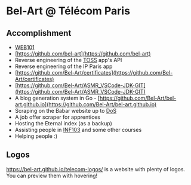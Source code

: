 # Bel-Art @ Télécom Paris

## Accomplishment

- [WEB101](https://github.com/bel-art/WEB101)
- [https://github.com/bel-art](https://github.com/bel-art)
- Reverse engineering of the [TOSS](https://www.cs-sports.fr/toss/) app's API
- Reverse engineering of the IP Paris app
- [https://github.com/Bel-Art/certificates](https://github.com/Bel-Art/certificates)
- [https://github.com/Bel-Art/ASMR_VSCode-JDK-GIT](https://github.com/Bel-Art/ASMR_VSCode-JDK-GIT)
- A blog generation system in Go - [https://github.com/Bel-Art/bel-art.github.io](https://github.com/Bel-Art/bel-art.github.io)
- Scraping on the Babar website up to [DoS](https://en.wikipedia.org/wiki/Denial-of-service_attack)
- A job offer scraper for apprentices
- Hosting the Eternal index (as a backup)
- Assisting people in [INF103](https://inf103.telecom-paris.fr/inf103/) and some other courses
- Helping people :)

## Logos

<https://bel-art.github.io/telecom-logos/> is a website with plenty of logos. You can preview them with hovering!
